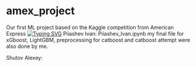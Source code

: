 # amex_project
Our first ML project based on the Kaggle competition from American Express
[![Typing SVG](https://readme-typing-svg.herokuapp.com?color=%2336BCF7&lines=American+Express)](https://git.io/typing-svg)
Piiashev Ivan:
Piiashev_Ivan.ipynb my final file for xGboost, LightGBM, preprocessing for catboost and catboost attempt were also done by me.

Shutov Alexey:
